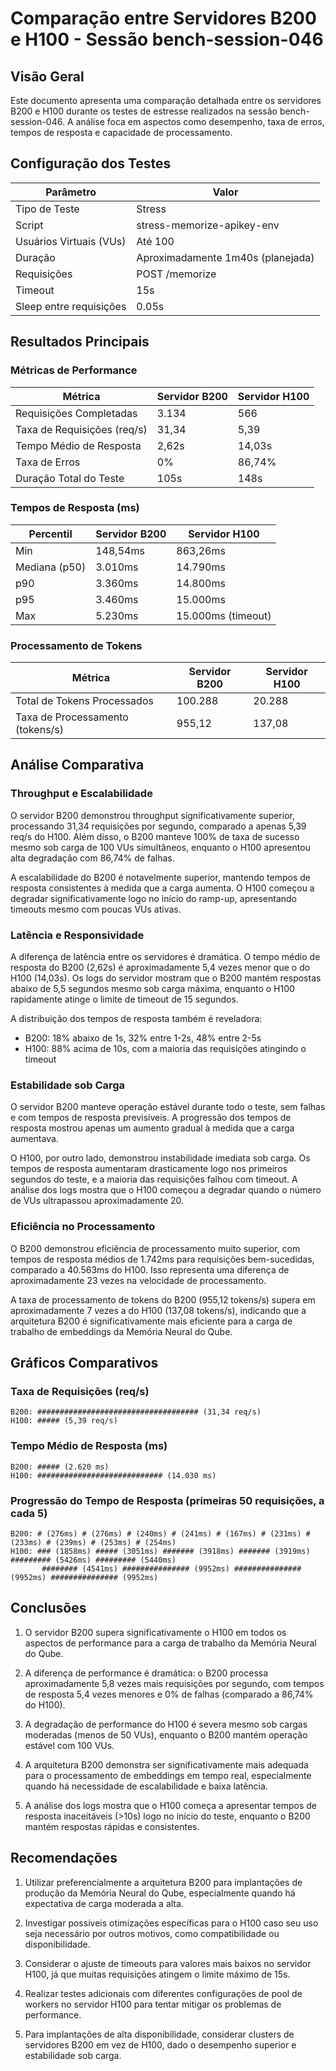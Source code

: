 # Comparação entre Servidores B200 e H100 - Sessão bench-session-046

## Visão Geral

Este documento apresenta uma comparação detalhada entre os servidores B200 e H100 durante os testes de estresse realizados na sessão bench-session-046. A análise foca em aspectos como desempenho, taxa de erros, tempos de resposta e capacidade de processamento.

## Configuração dos Testes

| Parâmetro | Valor |
|-----------|-------|
| Tipo de Teste | Stress |
| Script | stress-memorize-apikey-env |
| Usuários Virtuais (VUs) | Até 100 |
| Duração | Aproximadamente 1m40s (planejada) |
| Requisições | POST /memorize |
| Timeout | 15s |
| Sleep entre requisições | 0.05s |

## Resultados Principais

### Métricas de Performance

| Métrica | Servidor B200 | Servidor H100 |
|---------|---------------|--------------|
| Requisições Completadas | 3.134 | 566 |
| Taxa de Requisições (req/s) | 31,34 | 5,39 |
| Tempo Médio de Resposta | 2,62s | 14,03s |
| Taxa de Erros | 0% | 86,74% |
| Duração Total do Teste | 105s | 148s |

### Tempos de Resposta (ms)

| Percentil | Servidor B200 | Servidor H100 |
|-----------|---------------|--------------|
| Min | 148,54ms | 863,26ms |
| Mediana (p50) | 3.010ms | 14.790ms |
| p90 | 3.360ms | 14.800ms |
| p95 | 3.460ms | 15.000ms |
| Max | 5.230ms | 15.000ms (timeout) |

### Processamento de Tokens

| Métrica | Servidor B200 | Servidor H100 |
|---------|---------------|--------------|
| Total de Tokens Processados | 100.288 | 20.288 |
| Taxa de Processamento (tokens/s) | 955,12 | 137,08 |

## Análise Comparativa

### Throughput e Escalabilidade

O servidor B200 demonstrou throughput significativamente superior, processando 31,34 requisições por segundo, comparado a apenas 5,39 req/s do H100. Além disso, o B200 manteve 100% de taxa de sucesso mesmo sob carga de 100 VUs simultâneos, enquanto o H100 apresentou alta degradação com 86,74% de falhas.

A escalabilidade do B200 é notavelmente superior, mantendo tempos de resposta consistentes à medida que a carga aumenta. O H100 começou a degradar significativamente logo no início do ramp-up, apresentando timeouts mesmo com poucas VUs ativas.

### Latência e Responsividade

A diferença de latência entre os servidores é dramática. O tempo médio de resposta do B200 (2,62s) é aproximadamente 5,4 vezes menor que o do H100 (14,03s). Os logs do servidor mostram que o B200 mantém respostas abaixo de 5,5 segundos mesmo sob carga máxima, enquanto o H100 rapidamente atinge o limite de timeout de 15 segundos.

A distribuição dos tempos de resposta também é reveladora:
- B200: 18% abaixo de 1s, 32% entre 1-2s, 48% entre 2-5s
- H100: 88% acima de 10s, com a maioria das requisições atingindo o timeout

### Estabilidade sob Carga

O servidor B200 manteve operação estável durante todo o teste, sem falhas e com tempos de resposta previsíveis. A progressão dos tempos de resposta mostrou apenas um aumento gradual à medida que a carga aumentava.

O H100, por outro lado, demonstrou instabilidade imediata sob carga. Os tempos de resposta aumentaram drasticamente logo nos primeiros segundos do teste, e a maioria das requisições falhou com timeout. A análise dos logs mostra que o H100 começou a degradar quando o número de VUs ultrapassou aproximadamente 20.

### Eficiência no Processamento

O B200 demonstrou eficiência de processamento muito superior, com tempos de resposta médios de 1.742ms para requisições bem-sucedidas, comparado a 40.563ms do H100. Isso representa uma diferença de aproximadamente 23 vezes na velocidade de processamento.

A taxa de processamento de tokens do B200 (955,12 tokens/s) supera em aproximadamente 7 vezes a do H100 (137,08 tokens/s), indicando que a arquitetura B200 é significativamente mais eficiente para a carga de trabalho de embeddings da Memória Neural do Qube.

## Gráficos Comparativos

### Taxa de Requisições (req/s)
```
B200: #################################### (31,34 req/s)
H100: ##### (5,39 req/s)
```

### Tempo Médio de Resposta (ms)
```
B200: ##### (2.620 ms)
H100: ############################ (14.030 ms)
```

### Progressão do Tempo de Resposta (primeiras 50 requisições, a cada 5)
```
B200: # (276ms) # (276ms) # (240ms) # (241ms) # (167ms) # (231ms) # (233ms) # (239ms) # (253ms) # (254ms)
H100: ### (1858ms) ##### (3051ms) ####### (3918ms) ####### (3919ms) ######### (5426ms) ######### (5440ms) 
       ######## (4541ms) ############### (9952ms) ############### (9952ms) ############### (9952ms)
```

## Conclusões

1. O servidor B200 supera significativamente o H100 em todos os aspectos de performance para a carga de trabalho da Memória Neural do Qube.

2. A diferença de performance é dramática: o B200 processa aproximadamente 5,8 vezes mais requisições por segundo, com tempos de resposta 5,4 vezes menores e 0% de falhas (comparado a 86,74% do H100).

3. A degradação de performance do H100 é severa mesmo sob cargas moderadas (menos de 50 VUs), enquanto o B200 mantém operação estável com 100 VUs.

4. A arquitetura B200 demonstra ser significativamente mais adequada para o processamento de embeddings em tempo real, especialmente quando há necessidade de escalabilidade e baixa latência.

5. A análise dos logs mostra que o H100 começa a apresentar tempos de resposta inaceitáveis (>10s) logo no início do teste, enquanto o B200 mantém respostas rápidas e consistentes.

## Recomendações

1. Utilizar preferencialmente a arquitetura B200 para implantações de produção da Memória Neural do Qube, especialmente quando há expectativa de carga moderada a alta.

2. Investigar possíveis otimizações específicas para o H100 caso seu uso seja necessário por outros motivos, como compatibilidade ou disponibilidade.

3. Considerar o ajuste de timeouts para valores mais baixos no servidor H100, já que muitas requisições atingem o limite máximo de 15s.

4. Realizar testes adicionais com diferentes configurações de pool de workers no servidor H100 para tentar mitigar os problemas de performance.

5. Para implantações de alta disponibilidade, considerar clusters de servidores B200 em vez de H100, dado o desempenho superior e estabilidade sob carga.